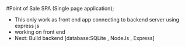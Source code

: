 #Point of Sale SPA (Single page application);

* This only work as front end app connecting to backend server using express js
* working on front end 
* Next: Build backend [database:SQLite , NodeJs , Express]